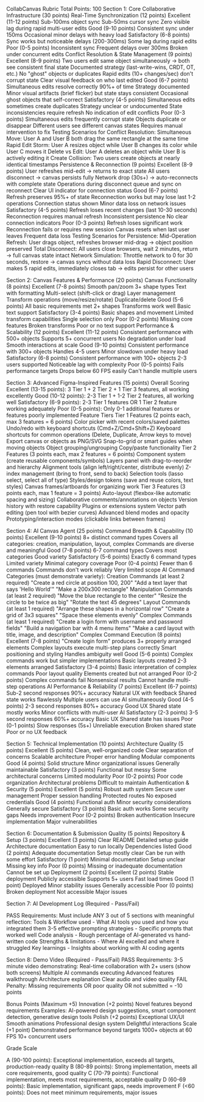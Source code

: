 CollabCanvas Rubric
Total Points: 100
Section 1: Core Collaborative Infrastructure (30 points)
Real-Time Synchronization (12 points)
Excellent (11-12 points)
Sub-100ms object sync
Sub-50ms cursor sync
Zero visible lag during rapid multi-user edits
Good (9-10 points)
Consistent sync under 150ms
Occasional minor delays with heavy load
Satisfactory (6-8 points)
Sync works but noticeable delays (200-300ms)
Some lag during rapid edits
Poor (0-5 points)
Inconsistent sync
Frequent delays over 300ms
Broken under concurrent edits
Conflict Resolution & State Management (9 points)
Excellent (8-9 points)
Two users edit same object simultaneously → both see consistent final state
Documented strategy (last-write-wins, CRDT, OT, etc.)
No "ghost" objects or duplicates
Rapid edits (10+ changes/sec) don't corrupt state
Clear visual feedback on who last edited
Good (6-7 points)
Simultaneous edits resolve correctly 90%+ of time
Strategy documented
Minor visual artifacts (brief flicker) but state stays consistent
Occasional ghost objects that self-correct
Satisfactory (4-5 points)
Simultaneous edits sometimes create duplicates
Strategy unclear or undocumented
State inconsistencies require refresh
No indication of edit conflicts
Poor (0-3 points)
Simultaneous edits frequently corrupt state
Objects duplicate or disappear
Different users see different canvas states
Requires manual intervention to fix
Testing Scenarios for Conflict Resolution:
Simultaneous Move: User A and User B both drag the same rectangle at the same time
Rapid Edit Storm: User A resizes object while User B changes its color while User C moves it
Delete vs Edit: User A deletes an object while User B is actively editing it
Create Collision: Two users create objects at nearly identical timestamps
Persistence & Reconnection (9 points)
Excellent (8-9 points)
User refreshes mid-edit → returns to exact state
All users disconnect → canvas persists fully
Network drop (30s+) → auto-reconnects with complete state
Operations during disconnect queue and sync on reconnect
Clear UI indicator for connection status
Good (6-7 points)
Refresh preserves 95%+ of state
Reconnection works but may lose last 1-2 operations
Connection status shown
Minor data loss on network issues
Satisfactory (4-5 points)
Refresh loses recent changes (last 10-30 seconds)
Reconnection requires manual refresh
Inconsistent persistence
No clear connection indicators
Poor (0-3 points)
Refresh loses significant work
Reconnection fails or requires new session
Canvas resets when last user leaves
Frequent data loss
Testing Scenarios for Persistence:
Mid-Operation Refresh: User drags object, refreshes browser mid-drag → object position preserved
Total Disconnect: All users close browsers, wait 2 minutes, return → full canvas state intact
Network Simulation: Throttle network to 0 for 30 seconds, restore → canvas syncs without data loss
Rapid Disconnect: User makes 5 rapid edits, immediately closes tab → edits persist for other users


Section 2: Canvas Features & Performance (20 points)
Canvas Functionality (8 points)
Excellent (7-8 points)
Smooth pan/zoom
3+ shape types
Text with formatting
Multi-select (shift-click or drag)
Layer management
Transform operations (move/resize/rotate)
Duplicate/delete
Good (5-6 points)
All basic requirements met
2+ shapes
Transforms work well
Basic text support
Satisfactory (3-4 points)
Basic shapes and movement
Limited transform capabilities
Single selection only
Poor (0-2 points)
Missing core features
Broken transforms
Poor or no text support
Performance & Scalability (12 points)
Excellent (11-12 points)
Consistent performance with 500+ objects
Supports 5+ concurrent users
No degradation under load
Smooth interactions at scale
Good (9-10 points)
Consistent performance with 300+ objects
Handles 4-5 users
Minor slowdown under heavy load
Satisfactory (6-8 points)
Consistent performance with 100+ objects
2-3 users supported
Noticeable lag with complexity
Poor (0-5 points)
Fails performance targets
Drops below 60 FPS easily
Can't handle multiple users


Section 3: Advanced Figma-Inspired Features (15 points)
Overall Scoring
Excellent (13-15 points): 3 Tier 1 + 2 Tier 2 + 1 Tier 3 features, all working excellently
Good (10-12 points): 2-3 Tier 1 + 1-2 Tier 2 features, all working well
Satisfactory (6-9 points): 2-3 Tier 1 features OR 1 Tier 2 feature working adequately
Poor (0-5 points): Only 0-1 additional features or features poorly implemented
Feature Tiers
Tier 1 Features (2 points each, max 3 features = 6 points)
Color picker with recent colors/saved palettes
Undo/redo with keyboard shortcuts (Cmd+Z/Cmd+Shift+Z)
Keyboard shortcuts for common operations (Delete, Duplicate, Arrow keys to move)
Export canvas or objects as PNG/SVG
Snap-to-grid or smart guides when moving objects
Object grouping/ungrouping
Copy/paste functionality
Tier 2 Features (3 points each, max 2 features = 6 points)
Component system (create reusable components/symbols)
Layers panel with drag-to-reorder and hierarchy
Alignment tools (align left/right/center, distribute evenly)
Z-index management (bring to front, send to back)
Selection tools (lasso select, select all of type)
Styles/design tokens (save and reuse colors, text styles)
Canvas frames/artboards for organizing work
Tier 3 Features (3 points each, max 1 feature = 3 points)
Auto-layout (flexbox-like automatic spacing and sizing)
Collaborative comments/annotations on objects
Version history with restore capability
Plugins or extensions system
Vector path editing (pen tool with bezier curves)
Advanced blend modes and opacity
Prototyping/interaction modes (clickable links between frames)


Section 4: AI Canvas Agent (25 points)
Command Breadth & Capability (10 points)
Excellent (9-10 points)
8+ distinct command types
Covers all categories: creation, manipulation, layout, complex
Commands are diverse and meaningful
Good (7-8 points)
6-7 command types
Covers most categories
Good variety
Satisfactory (5-6 points)
Exactly 6 command types
Limited variety
Minimal category coverage
Poor (0-4 points)
Fewer than 6 commands
Commands don't work reliably
Very limited scope
AI Command Categories (must demonstrate variety):
Creation Commands (at least 2 required)
"Create a red circle at position 100, 200"
"Add a text layer that says 'Hello World'"
"Make a 200x300 rectangle"
Manipulation Commands (at least 2 required)
"Move the blue rectangle to the center"
"Resize the circle to be twice as big"
"Rotate the text 45 degrees"
Layout Commands (at least 1 required)
"Arrange these shapes in a horizontal row"
"Create a grid of 3x3 squares"
"Space these elements evenly"
Complex Commands (at least 1 required)
"Create a login form with username and password fields"
"Build a navigation bar with 4 menu items"
"Make a card layout with title, image, and description"
Complex Command Execution (8 points)
Excellent (7-8 points)
"Create login form" produces 3+ properly arranged elements
Complex layouts execute multi-step plans correctly
Smart positioning and styling
Handles ambiguity well
Good (5-6 points)
Complex commands work but simpler implementations
Basic layouts created
2-3 elements arranged
Satisfactory (3-4 points)
Basic interpretation of complex commands
Poor layout quality
Elements created but not arranged
Poor (0-2 points)
Complex commands fail
Nonsensical results
Cannot handle multi-step operations
AI Performance & Reliability (7 points)
Excellent (6-7 points)
Sub-2 second responses
90%+ accuracy
Natural UX with feedback
Shared state works flawlessly
Multiple users can use AI simultaneously
Good (4-5 points)
2-3 second responses
80%+ accuracy
Good UX
Shared state mostly works
Minor conflicts with multi-user AI
Satisfactory (2-3 points)
3-5 second responses
60%+ accuracy
Basic UX
Shared state has issues
Poor (0-1 points)
Slow responses (5s+)
Unreliable execution
Broken shared state
Poor or no UX feedback

Section 5: Technical Implementation (10 points)
Architecture Quality (5 points)
Excellent (5 points)
Clean, well-organized code
Clear separation of concerns
Scalable architecture
Proper error handling
Modular components
Good (4 points)
Solid structure
Minor organizational issues
Generally maintainable
Satisfactory (3 points)
Functional but messy
Some architectural concerns
Limited modularity
Poor (0-2 points)
Poor code organization
Architectural problems
Difficult to maintain
Authentication & Security (5 points)
Excellent (5 points)
Robust auth system
Secure user management
Proper session handling
Protected routes
No exposed credentials
Good (4 points)
Functional auth
Minor security considerations
Generally secure
Satisfactory (3 points)
Basic auth works
Some security gaps
Needs improvement
Poor (0-2 points)
Broken authentication
Insecure implementation
Major vulnerabilities

Section 6: Documentation & Submission Quality (5 points)
Repository & Setup (3 points)
Excellent (3 points)
Clear README
Detailed setup guide
Architecture documentation
Easy to run locally
Dependencies listed
Good (2 points)
Adequate documentation
Setup mostly clear
Can be run with some effort
Satisfactory (1 point)
Minimal documentation
Setup unclear
Missing key info
Poor (0 points)
Missing or inadequate documentation
Cannot be set up
Deployment (2 points)
Excellent (2 points)
Stable deployment
Publicly accessible
Supports 5+ users
Fast load times
Good (1 point)
Deployed
Minor stability issues
Generally accessible
Poor (0 points)
Broken deployment
Not accessible
Major issues

Section 7: AI Development Log (Required - Pass/Fail)

PASS Requirements: Must include ANY 3 out of 5 sections with meaningful reflection:
Tools & Workflow used - What AI tools you used and how you integrated them
3-5 effective prompting strategies - Specific prompts that worked well
Code analysis - Rough percentage of AI-generated vs hand-written code
Strengths & limitations - Where AI excelled and where it struggled
Key learnings - Insights about working with AI coding agents



Section 8: Demo Video (Required - Pass/Fail)
PASS Requirements: 3-5 minute video demonstrating:
Real-time collaboration with 2+ users (show both screens)
Multiple AI commands executing
Advanced features walkthrough
Architecture explanation
Clear audio and video quality
FAIL Penalty: Missing requirements OR poor quality OR not submitted = -10 points


Bonus Points (Maximum +5)
Innovation (+2 points)
Novel features beyond requirements
Examples: AI-powered design suggestions, smart component detection, generative design tools
Polish (+2 points)
Exceptional UX/UI
Smooth animations
Professional design system
Delightful interactions
Scale (+1 point)
Demonstrated performance beyond targets
1000+ objects at 60 FPS
10+ concurrent users


Grade Scale

A (90-100 points): Exceptional implementation, exceeds all targets, production-ready quality
B (80-89 points): Strong implementation, meets all core requirements, good quality
C (70-79 points): Functional implementation, meets most requirements, acceptable quality
D (60-69 points): Basic implementation, significant gaps, needs improvement
F (<60 points): Does not meet minimum requirements, major issues
